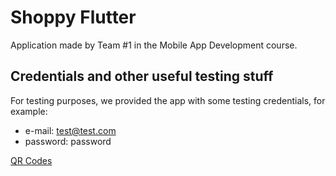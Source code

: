 # Shoppy Flutter

Application made by Team #1 in the Mobile App Development course.


## Credentials and other useful testing stuff
For testing purposes, we provided the app with some testing credentials, for example:
 - e-mail: test@test.com
 - password: password


[QR Codes](https://gitlab.com/isis3510_202010_team1/wiki/-/wikis/QR-Codes-for-the-testing-products)

